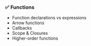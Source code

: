 ### ✅ Functions

* Function declarations vs expressions
* Arrow functions
* Callbacks
* Scope & Closures
* Higher-order functions